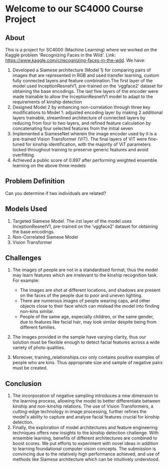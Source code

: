 # Welcome to our SC4000 Course Project
## About

This is a project for SC4000 (Machine Learning) where we worked on the Kaggle problem 'Recognizing Faces in the Wild'. 
Link: https://www.kaggle.com/c/recognizing-faces-in-the-wild. We have:

  1. Developed a Siamese architecture (Model 1) for comparing pairs of images that are represented in RGB and used transfer learning, custom fully connected layers and feature combination.The first layer of the model used InceptionResnetV1, pre-trained on the ‘vggface2’ dataset for obtaining the base encodings. The last five layers of the encoder were made trainable to allow the InceptionResnetV1 model to adapt to the requirements of kinship detection
  2. Designed Model 2 by enhancing non-correlation through three key modifications to Model 1: adjusted encoding layer by making 2 additional layers trainable, streamlined architecture of connected layers by reducing from four to two layers, and refined feature calculation by concatenating four selected features from the initial seven
  3. Implemented a SiameseNet wherein the image encoder used by it is a pre-trained Vision Transformer (ViT). The final layers of ViT were fine-tuned for kinship identification, with the majority of ViT parameters locked throughout training to preserve generic features and avoid overfitting. 
  4. Achieved a public score of 0.897 after performing weighted ensemble learning on the above three models

## Problem Definition
Can you determine if two individuals are related?

## Models Used
  1. Targeted Siamese Model. The irst layer of the model uses InceptionResnetV1, pre-trained on the ‘vggface2’ dataset for obtaining the base encodings. 
  2. Non-Correlated Siamese Model
  3. Vision Transformer

## Challenges
1. The images of people are not in a standardised format, thus the model may learn features which are irrelevant to the kinship recognition task. For example:
    - The images are shot at different locations, and shadows are present on the faces of the people due to poor and uneven lighting.
    - There are numerous images of people wearing caps, and other objects close to their face which can mislead the model into finding non-kins similar.
    - People of the same age, especially children, or the same gender, due to features like facial hair, may look similar despite being from different families.

2. The images provided in the sample have varying clarity, thus our solution must be flexible enough to detect facial features across a wide variety of photo qualities.

3. Moreover, training_relationships.csv only contains positive examples of people who are kins. Thus appropriate size and sample of negative pairs must be created.



## Conclusion
  1. The incorporation of negative sampling introduces a new dimension to the learning process, allowing the model to better differentiate between kinship and non-kinship relations. The use of Vision Transformers, a cutting-edge technology in image processing, further refines the model's ability to capture and analyse facial features crucial for kinship detection. 
  2. Finally, the exploration of model architectures and feature engineering techniques offers new insights to the kinship detection challenge. With ensemble learning, benefits of different architectures are combined to boost scores. We put efforts to experiment with novel ideas in addition to learning foundational computer vision concepts. The submission is convincing due to the relatively high performance achieved, and use of methods like Siamese architecture which can be intuitively understood.
